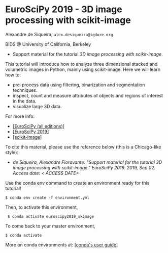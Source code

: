 # EuroSciPy 2019 - 3D image processing with scikit-image

Alexandre de Siqueira, `alex.desiqueira@igdore.org`

BIDS @ University of California, Berkeley

* Support material for the tutorial _3D image processing with scikit-image_.

This tutorial will introduce how to analyze three dimensional stacked and volumetric images in Python, mainly using scikit-image. Here we will learn how to:
  * pre-process data using filtering, binarization and segmentation techniques.
  * inspect, count and measure attributes of objects and regions of interest in the data.
  * visualize large 3D data.

For more info:
  * [[EuroSciPy (all editions)]](https://www.euroscipy.org/)
  * [[EuroSciPy 2019]](https://www.euroscipy.org/2019/)
  * [[scikit-image]](https://scikit-image.org/)

To cite this material, please use the reference below (this is a Chicago-like style):

  * _de Siqueira, Alexandre Fioravante. "Support material for the tutorial 3D image processing with scikit-image." EuroSciPy 2019. 2019, Sep 02. Access date: < ACCESS DATE>_

Use the conda env command to create an environment ready for this tutorial!

`$ conda env create -f environment.yml`

Then, to activate this environment,

` $ conda activate euroscipy2019_skimage`

To come back to your master environment,

`$ conda activate`

More on conda environments at: [[conda's user guide]](https://docs.conda.io/projects/conda/en/latest/user-guide/tasks/manage-environments.html)
